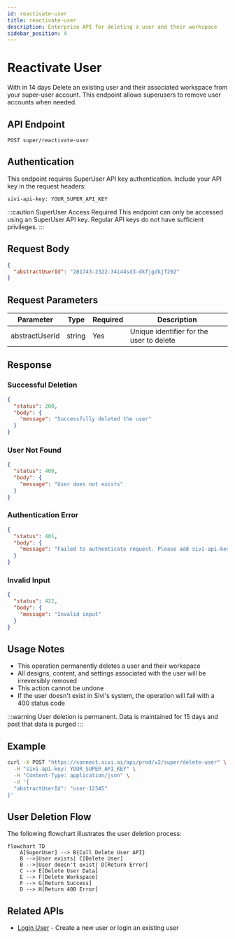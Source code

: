 ```yaml
---
id: reactivate-user
title: reactivate-user
description: Enterprise API for deleting a user and their workspace
sidebar_position: 4
---
```


# Reactivate User

With in 14 days
Delete an existing user and their associated workspace from your super-user account. This endpoint allows superusers to remove user accounts when needed.

## API Endpoint

```http
POST super/reactivate-user
```

## Authentication

This endpoint requires SuperUser API key authentication. Include your API key in the request headers:

```http
sivi-api-key: YOUR_SUPER_API_KEY
```

:::caution SuperUser Access Required
This endpoint can only be accessed using an SuperUser API key. Regular API keys do not have sufficient privileges.
:::

## Request Body

```json
{
  "abstractUserId": "281743-2322-34i44sd3-dkfjgdkjf292"
}
```

## Request Parameters

| Parameter | Type | Required | Description |
|-----------|------|----------|-------------|
| abstractUserId | string | Yes | Unique identifier for the user to delete |

## Response

### Successful Deletion

```json
{
  "status": 200,
  "body": {
    "message": "Successfully deleted the user"
  }
}
```

### User Not Found

```json
{
  "status": 400,
  "body": {
    "message": "User does not exists"
  }
}
```

### Authentication Error

```json
{
  "status": 401,
  "body": {
    "message": "Failed to authenticate request. Please add sivi-api-key header in request"
  }
}
```

### Invalid Input

```json
{
  "status": 422,
  "body": {
    "message": "Invalid input"
  }
}
```

## Usage Notes

- This operation permanently deletes a user and their workspace
- All designs, content, and settings associated with the user will be irreversibly removed
- This action cannot be undone
- If the user doesn't exist in Sivi's system, the operation will fail with a 400 status code

:::warning
User deletion is permanent. Data is maintained for 15 days and post that data is purged
:::

## Example

```bash
curl -X POST "https://connect.sivi.ai/api/prod/v2/super/delete-user" \
  -H "sivi-api-key: YOUR_SUPER_API_KEY" \
  -H "Content-Type: application/json" \
  -d '{
  "abstractUserId": "user-12345"
}'
```

## User Deletion Flow

The following flowchart illustrates the user deletion process:

```mermaid
flowchart TD
    A[SuperUser] --> B{Call Delete User API}
    B -->|User exists| C[Delete User]
    B -->|User doesn't exist| D[Return Error]
    C --> E[Delete User Data]
    E --> F[Delete Workspace]
    F --> G[Return Success]
    D --> H[Return 400 Error]
```

## Related APIs

- [Login User](./login-user) - Create a new user or login an existing user
